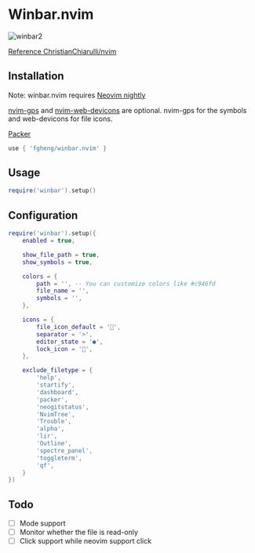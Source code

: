 # Winbar.nvim

![winbar2](sources/winbar2.png)

[Reference ChristianChiarulli/nvim](https://github.com/ChristianChiarulli/nvim)

## Installation

Note: winbar.nvim requires [Neovim nightly](https://github.com/neovim/neovim/releases/tag/nightly) 

[nvim-gps](https://github.com/SmiteshP/nvim-gps) and [nvim-web-devicons](https://github.com/kyazdani42/nvim-web-devicons) are optional. nvim-gps for the symbols and web-devicons for file icons.

[Packer](https://github.com/wbthomason/packer.nvim)

```lua
use { 'fgheng/winbar.nvim' }
```

## Usage

```lua
require('winbar').setup()
```

## Configuration

```lua
require('winbar').setup({
    enabled = true,

    show_file_path = true,
    show_symbols = true,

    colors = {
        path = '', -- You can customize colors like #c946fd
        file_name = '',
        symbols = '',
    },

    icons = {
        file_icon_default = '',
        separator = '>',
        editor_state = '●',
        lock_icon = '',
    },

    exclude_filetype = {
        'help',
        'startify',
        'dashboard',
        'packer',
        'neogitstatus',
        'NvimTree',
        'Trouble',
        'alpha',
        'lir',
        'Outline',
        'spectre_panel',
        'toggleterm',
        'qf',
    }
})
```

## Todo

- [ ] Mode support
- [ ] Monitor whether the file is read-only
- [ ] Click support while neovim support click
